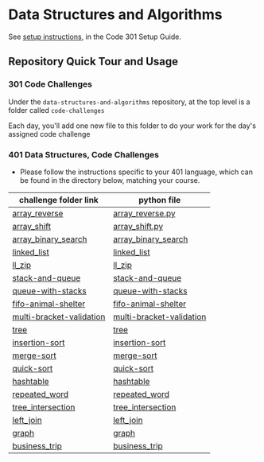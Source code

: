 # Data Structures and Algorithms

See [setup instructions](https://codefellows.github.io/setup-guide/code-301/3-code-challenges), in the Code 301 Setup Guide.

## Repository Quick Tour and Usage

### 301 Code Challenges

Under the `data-structures-and-algorithms` repository, at the top level is a folder called `code-challenges`

Each day, you'll add one new file to this folder to do your work for the day's assigned code challenge

### 401 Data Structures, Code Challenges

- Please follow the instructions specific to your 401 language, which can be found in the directory below, matching your course.

| challenge folder link | python file |
| -------------- | ------------- |
| [array_reverse](python/code_challenges/array_reverse) | [array_reverse.py](python/code_challenges/array_reverse/array_reverse/array_reverse.py) |
| [array_shift](python/code_challenges/array_shift) | [array_shift.py](python/code_challenges/array_shift/array_shift/array_shift.py) |
| [array_binary_search](python/code_challenges/array_binary_search) | [array_binary_search](python/code_challenges/array_binary_search/array_binary_search/array_binary_search.py) |
| [linked_list](python/code_challenges/Data_Structures/linked_list/linked_list) | [linked_list](python/code_challenges/Data_Structures/linked_list/linked_list/linked_list.py) |
| [ll_zip](python/code_challenges/ll_zip/ll_zip) | [ll_zip](python/code_challenges/ll_zip/ll_zip/ll_zip.py) |
| [stack-and-queue](python/code_challenges/stacks_and_queues/stacks_and_queues) | [stack-and-queue](python/code_challenges/stacks_and_queues/stacks_and_queues/stacks_and_queues.py) |
| [queue-with-stacks](python/code_challenges/queue_with_stacks/queue_with_stacks) | [queue-with-stacks](python/code_challenges/queue_with_stacks/queue_with_stacks/queue_with_stacks.py) |
| [fifo-animal-shelter](python/code_challenges/fifo_animal_shelter/fifo_animal_shelter) | [fifo-animal-shelter](python/code_challenges/fifo_animal_shelter/fifo_animal_shelter/fifo_animal_shelter.py) |
| [multi-bracket-validation](python/code_challenges/multi_bracket_validation/multi_bracket_validation) | [multi-bracket-validation](python/code_challenges/multi_bracket_validation/multi_bracket_validation/multi_bracket_validation.py) |
| [tree](python/code_challenges/tree/tree) | [tree](python/code_challenges/tree/tree/tree.py) |
| [insertion-sort](python/code_challenges/insertion_sort) | [insertion-sort](python/code_challenges/insertion_sort/insertion_sort.py) |
| [merge-sort](python/code_challenges/merge_sort) | [merge-sort](python/code_challenges/merge_sort/merge_sort.py) |
| [quick-sort](python/code_challenges/quick_sort) | [quick-sort](python/code_challenges/quick_sort/quick_sort.py) |
| [hashtable](python/code_challenges/hashtable) | [hashtable](python/code_challenges/hashtable/hashtable.py) |
| [repeated_word](python/code_challenges/repeated_word) | [repeated_word](python/code_challenges/repeated_word/repeated_word.py) |
| [tree_intersection](python/code_challenges/tree_intersection) | [tree_intersection](python/code_challenges/tree_intersection/tree_intersection.py) |
| [left_join](python/code_challenges/left_join) | [left_join](python/code_challenges/left_join/left_join.py) |
| [graph](python/code_challenges/graph) | [graph](python/code_challenges/graph/graph.py) |
| [business_trip](python/code_challenges/business_trip) | [business_trip](python/code_challenges/business_trip/business_trip.py) |
